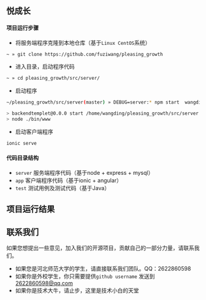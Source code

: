 ## 悦成长

#### 项目运行步骤

+ 将服务端程序克隆到本地仓库（基于`Linux CentOS`系统）

```bash
~ » git clone https://github.com/fuziwang/pleasing_growth
```

+ 进入目录，启动程序代码

```bash
~ » cd pleasing_growth/src/server/
```

+ 启动程序

```bash
~/pleasing_growth/src/server(master) » DEBUG=server:* npm start  wangding@OFFICE

> backendtemplet@0.0.0 start /home/wangding/pleasing_growth/src/server
> node ./bin/www
```

+ 启动客户端程序

```bash
ionic serve
```

#### 代码目录结构

+ `server` 服务端程序代码（基于node + express + mysql）
+ `app` 客户端程序代码（基于ionic + angular）
+ `test` 测试用例及测试代码（基于Java）

## 项目运行结果

## 联系我们

如果您想提出一些意见，加入我们的开源项目，贡献自己的一部分力量，请联系我们。

- 如果您是河北师范大学的学生，请直接联系我们团队。QQ：2622860598
- 如果你是外校学生，你只需要提供`github username` 发送到[2622860598@qq.com](mailto:209702737@qq.com)
- 如果你是技术大牛，请止步，这里是技术小白的天堂